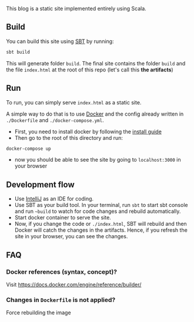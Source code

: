 This blog is a static site implemented entirely using Scala.

## Build

You can build this site using [SBT][sbt] by running:
```bash
sbt build
```

This will generate folder `build`. The final site contains the folder `build`
and the file `index.html` at the root of this repo
(let's call this **the artifacts**)

## Run

To run, you can simply serve `index.html` as a static site.

A simple way to do that is to use [Docker][docker] and the config already
 written in `./Dockerfile` and `./docker-compose.yml`.
 
- First, you need to install docker by following the
[install guide][docker_install]
- Then go to the root of this directory and run:
```bash
docker-compose up
```
- now you should be able to see the site by going to `localhost:3000` in your
 browser

## Development flow

- Use [IntelliJ] as an IDE for coding.
- Use SBT as your build tool. In your terminal, run `sbt` to start sbt console
 and run `~build` to watch for code changes and rebuild automatically.
- Start docker container to serve the site.
- Now, if you change the code or `./index.html`, SBT will rebuild and then
 Docker will catch the changes in the artifacts. Hence, if you refresh the
 site in your browser, you can see the changes.

## FAQ

### Docker references (syntax, concept)?
Visit https://docs.docker.com/engine/reference/builder/

### Changes in `Dockerfile` is not applied?
Force rebuilding the image


[sbt]: https://www.scala-sbt.org/download.html
[docker]: https://www.docker.com/
[docker_install]: https://docs.docker.com/install/
[intellij]: https://www.jetbrains.com/idea/